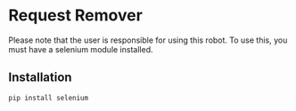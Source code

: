 # Request Remover

Please note that the user is responsible for using this robot. To use this, you must have a selenium module installed.

## Installation

```bash
pip install selenium
```


